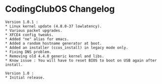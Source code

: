 CodingClubOS Changelog
======================
	Version 1.0.1 :
	* Linux kernel update (4.8.0-37 lowlatency).
	* Various packet upgrades.
	* XFCE4 config tweaks.
	* Added "ne" alias for emacs.
	* Added a random hostname generator at boot.
	* Added an installer (ccos_install) in legacy mode only.
	* Fixing DNS problem.
	* Removing old 4.4.0 generic kernel and libs.
	* Know issue : You will have to reset BIOS to boot on USB again after install.

	Version 1.0 :
	* Initial release.
